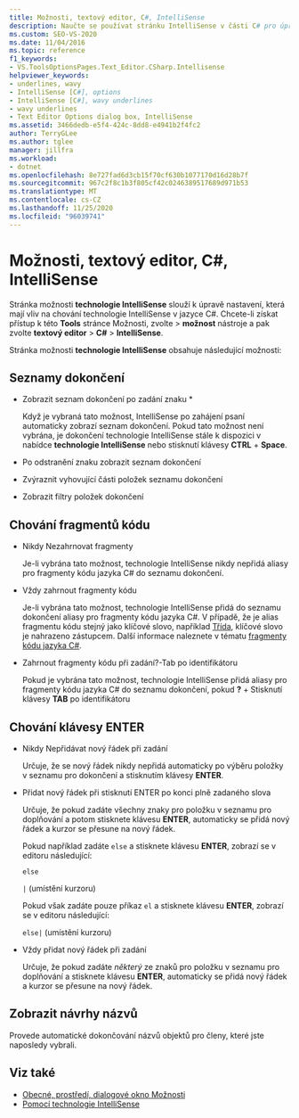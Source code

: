 ```yaml
---
title: Možnosti, textový editor, C#, IntelliSense
description: Naučte se používat stránku IntelliSense v části C# pro úpravu nastavení, která ovlivňují chování technologie IntelliSense v jazyce C#.
ms.custom: SEO-VS-2020
ms.date: 11/04/2016
ms.topic: reference
f1_keywords:
- VS.ToolsOptionsPages.Text_Editor.CSharp.Intellisense
helpviewer_keywords:
- underlines, wavy
- IntelliSense [C#], options
- IntelliSense [C#], wavy underlines
- wavy underlines
- Text Editor Options dialog box, IntelliSense
ms.assetid: 3466dedb-e5f4-424c-8dd8-e4941b2f4fc2
author: TerryGLee
ms.author: tglee
manager: jillfra
ms.workload:
- dotnet
ms.openlocfilehash: 8e727fad6d3cb15f70cf630b1077170d16d28b7f
ms.sourcegitcommit: 967c2f8c1b3f805cf42c0246389517689d971b53
ms.translationtype: MT
ms.contentlocale: cs-CZ
ms.lasthandoff: 11/25/2020
ms.locfileid: "96039741"
---
```

# <a name="options-text-editor-c-intellisense"></a>Možnosti, textový editor, C#, IntelliSense

Stránka možnosti **technologie IntelliSense** slouží k úpravě nastavení, která mají vliv na chování technologie IntelliSense v jazyce C#. Chcete-li získat přístup k této **Tools** stránce Možnosti, zvolte  >  **možnost** nástroje a pak zvolte **textový editor**  >  **C#**  >  **IntelliSense**.

Stránka možnosti **technologie IntelliSense** obsahuje následující možnosti:

## <a name="completion-lists"></a>Seznamy dokončení

- Zobrazit seznam dokončení po zadání znaku *

   Když je vybraná tato možnost, IntelliSense po zahájení psaní automaticky zobrazí seznam dokončení. Pokud tato možnost není vybrána, je dokončení technologie IntelliSense stále k dispozici v nabídce **technologie IntelliSense** nebo stisknutí klávesy **CTRL** + **Space**.

- Po odstranění znaku zobrazit seznam dokončení

- Zvýraznit vyhovující části položek seznamu dokončení

- Zobrazit filtry položek dokončení

## <a name="snippets-behavior"></a>Chování fragmentů kódu

- Nikdy Nezahrnovat fragmenty

   Je-li vybrána tato možnost, technologie IntelliSense nikdy nepřidá aliasy pro fragmenty kódu jazyka C# do seznamu dokončení.

- Vždy zahrnout fragmenty kódu

   Je-li vybrána tato možnost, technologie IntelliSense přidá do seznamu dokončení aliasy pro fragmenty kódu jazyka C#. V případě, že je alias fragmentu kódu stejný jako klíčové slovo, například [Třída](/dotnet/csharp/language-reference/keywords/class), klíčové slovo je nahrazeno zástupcem. Další informace naleznete v tématu [fragmenty kódu jazyka C#](../../ide/visual-csharp-code-snippets.md).

- Zahrnout fragmenty kódu při zadání?-Tab po identifikátoru

   Pokud je vybrána tato možnost, technologie IntelliSense přidá aliasy pro fragmenty kódu jazyka C# do seznamu dokončení, pokud **?** + Stisknutí klávesy **TAB** po identifikátoru

## <a name="enter-key-behavior"></a>Chování klávesy ENTER

- Nikdy Nepřidávat nový řádek při zadání

   Určuje, že se nový řádek nikdy nepřidá automaticky po výběru položky v seznamu pro dokončení a stisknutím klávesy **ENTER**.

- Přidat nový řádek při stisknutí ENTER po konci plně zadaného slova

   Určuje, že pokud zadáte všechny znaky pro položku v seznamu pro doplňování a potom stisknete klávesu **ENTER**, automaticky se přidá nový řádek a kurzor se přesune na nový řádek.

   Pokud například zadáte `else` a stisknete klávesu **ENTER**, zobrazí se v editoru následující:

   `else`

   `|` (umístění kurzoru)

   Pokud však zadáte pouze příkaz `el` a stisknete klávesu **ENTER**, zobrazí se v editoru následující:

   `else|` (umístění kurzoru)

- Vždy přidat nový řádek při zadání

   Určuje, že pokud zadáte *některý* ze znaků pro položku v seznamu pro doplňování a stisknete klávesu **ENTER**, automaticky se přidá nový řádek a kurzor se přesune na nový řádek.

## <a name="show-name-suggestions"></a>Zobrazit návrhy názvů

Provede automatické dokončování názvů objektů pro členy, které jste naposledy vybrali.

## <a name="see-also"></a>Viz také

- [Obecné, prostředí, dialogové okno Možnosti](../../ide/reference/general-environment-options-dialog-box.md)
- [Pomocí technologie IntelliSense](../../ide/using-intellisense.md)
